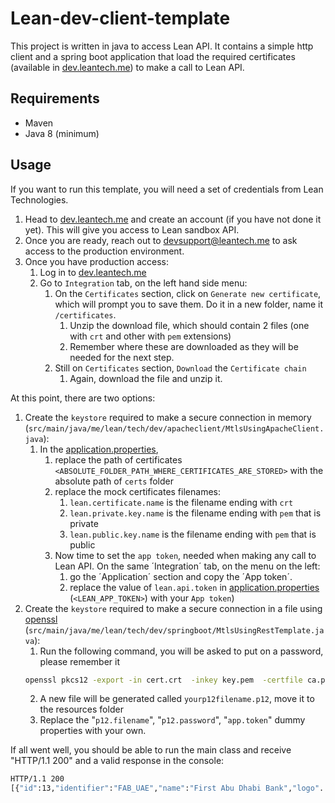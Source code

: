 
# Lean-dev-client-template

This project is written in java to access Lean API. It contains a simple http client and a spring boot application that load the required certificates
(available in [dev.leantech.me](https://dev.leantech.me)) to make a call to Lean API.

## Requirements

* Maven
* Java 8 (minimum)

## Usage

If you want to run this template, you will need a set of credentials from Lean Technologies.
1. Head to [dev.leantech.me](https://dev.leantech.me) and create an account (if you have not done it yet). This will give you access to Lean sandbox API.
2. Once you are ready, reach out to [devsupport@leantech.me](mailto:devsupport@leantech.me) to ask access to the production environment.
3. Once you have production access:
   1. Log in to [dev.leantech.me](https://dev.leantech.me)
   2. Go to `Integration` tab, on the left hand side menu:
      1. On the `Certificates` section, click on `Generate new certificate`, which will prompt you to save them. Do it in a new folder, name it `/certificates`.
         1. Unzip the download file, which should contain 2 files (one with `crt` and other with `pem` extensions)
         2. Remember where these are downloaded as they will be needed for the next step.
      2. Still on `Certificates` section, `Download` the `Certificate chain`
         1. Again, download the file and unzip it.

At this point, there are two options:
1. Create the `keystore` required to make a secure connection in memory (`src/main/java/me/lean/tech/dev/apacheclient/MtlsUsingApacheClient.java`):
   1. In the [application.properties](src/main/resources/application.properties),
      1. replace the path of certificates `<ABSOLUTE_FOLDER_PATH_WHERE_CERTIFICATES_ARE_STORED>` with the absolute path of `certs` folder
      2. replace the mock certificates filenames:
         1. `lean.certificate.name` is the filename ending with `crt`
         2. `lean.private.key.name` is the filename ending with `pem` that is private
         3. `lean.public.key.name` is the filename ending with `pem` that is public
      3. Now time to set the `app token`, needed when making any call to Lean API. On the same ´Integration´ tab, on the menu on the left:
         1. go the ´Application´ section and copy the ´App token´.
         2. replace the value of `lean.api.token` in [application.properties](src/main/resources/application.properties) (`<LEAN_APP_TOKEN>`) with your `App token`)
2. Create the `keystore` required to make a secure connection in a file using [openssl](https://www.openssl.org/) (`src/main/java/me/lean/tech/dev/springboot/MtlsUsingRestTemplate.java`):
   1. Run the following command, you will be asked to put on a password, please remember it
   ```bash
   openssl pkcs12 -export -in cert.crt  -inkey key.pem  -certfile ca.pem -out yourp12filename.p12
   ```
   2. A new file will be generated called `yourp12filename.p12`, move it to the resources folder
   3. Replace the "`p12.filename`", "`p12.password`", "`app.token`" dummy properties with your own.

If all went well, you should be able to run the main class and receive "HTTP/1.1 200" and a valid response in the console:
   ```bash
   HTTP/1.1 200
   [{"id":13,"identifier":"FAB_UAE","name":"First Abu Dhabi Bank","logo"...
   ```
